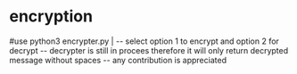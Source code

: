 # encryption

#use python3 encrypter.py
  |
   -- select option 1 to encrypt and option 2 for decrypt
   -- decrypter is still in procees therefore it will only return decrypted
      message without spaces
   -- any contribution is appreciated 
